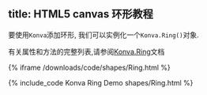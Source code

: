 title: HTML5 canvas 环形教程
---

要使用`Konva`添加环形, 我们可以实例化一个`Konva.Ring()`对象.

有关属性和方法的完整列表,请参阅[Konva.Ring](https://konvajs.github.io/api/Konva.Ring.html)文档

{% iframe /downloads/code/shapes/Ring.html %}

{% include_code Konva Ring Demo shapes/Ring.html %}

